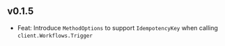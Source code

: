 ## v0.1.5

* Feat: Introduce `MethodOptions` to support `IdempotencyKey` when calling `client.Workflows.Trigger`
